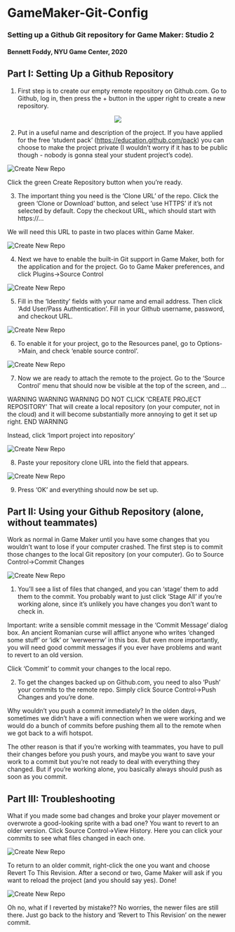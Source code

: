 # GameMaker-Git-Config

### Setting up a Github Git repository for Game Maker: Studio 2
#### Bennett Foddy, NYU Game Center, 2020

## Part I: Setting Up a Github Repository

1. First step is to create our empty remote repository on Github.com. Go to Github, log in, then press the + button in the upper right to create a new repository.

<p align="center">
  <img src="/images/new_repo.png" />
</p>


2. Put in a useful name and description of the project. If you have applied for the free ‘student pack’ (https://education.github.com/pack) you can choose to make the project private (I wouldn’t worry if it has to be public though - nobody is gonna steal your student project’s code). 

![Create New Repo](/images/create_new_repo.png)

Click the green Create Repository button when you’re ready.

3. The important thing you need is the ‘Clone URL’ of the repo. Click the green ‘Clone or Download’ button, and select ‘use HTTPS’ if it’s not selected by default. Copy the checkout URL, which should start with https://…

We will need this URL to paste in two places within Game Maker.

![Create New Repo](/images/clone.png)

4. Next we have to enable the built-in Git support in Game Maker, both for the application and for the project. Go to Game Maker preferences, and click Plugins->Source Control

![Create New Repo](/images/gm_source_control.png)

5. Fill in the ‘Identity’ fields with your name and email address. Then click ‘Add User/Pass Authentication’. Fill in your Github username, password, and checkout URL.

![Create New Repo](/images/git_authentication.png)

6. To enable it for your project, go to the Resources panel, go to Options->Main, and check ‘enable source control’.

![Create New Repo](/images/enable_button.png)

7. Now we are ready to attach the remote to the project. Go to the ‘Source Control’ menu that should now be visible at the top of the screen, and …


WARNING WARNING WARNING
DO NOT CLICK ‘CREATE PROJECT REPOSITORY’
That will create a local repository (on your computer, not in the cloud) and it will become substantially more annoying to get it set up right.
END WARNING

Instead, click ‘Import project into repository’

![Create New Repo](/images/import_project.png)

8. Paste your repository clone URL into the field that appears.

![Create New Repo](/images/clone_url_paste.png)

9. Press ‘OK’ and everything should now be set up.

## Part II: Using your Github Repository (alone, without teammates)
Work as normal in Game Maker until you have some changes that you wouldn’t want to lose if your computer crashed. The first step is to commit those changes to the local Git repository (on your computer). Go to Source Control->Commit Changes

![Create New Repo](/images/commit_changes.png)

1. You’ll see a list of files that changed, and you can ‘stage’ them to add them to the commit. You probably want to just click ‘Stage All’ if you’re working alone, since it’s unlikely you have changes you don’t want to check in. 

Important: write a sensible commit message in the ‘Commit Message’ dialog box. An ancient Romanian curse will afflict anyone who writes ‘changed some stuff’ or ‘idk’ or ‘werweerrw’ in this box. But even more importantly, you will need good commit messages if you ever have problems and want to revert to an old version.

Click ‘Commit’ to commit your changes to the local repo.

2. To get the changes backed up on Github.com, you need to also ‘Push’ your commits to the remote repo. Simply click Source Control->Push Changes and you’re done.

Why wouldn’t you push a commit immediately? In the olden days, sometimes we didn’t have a wifi connection when we were working and we would do a bunch of commits before pushing them all to the remote when we got back to a wifi hotspot.

The other reason is that if you’re working with teammates, you have to pull their changes before you push yours, and maybe you want to save your work to a commit but you’re not ready to deal with everything they changed. But if you’re working alone, you basically always should push as soon as you commit.

## Part III: Troubleshooting

What if you made some bad changes and broke your player movement or overwrote a good-looking sprite with a bad one? You want to revert to an older version. Click Source Control->View History. Here you can click your commits to see what files changed in each one.

![Create New Repo](/images/view_history.png)

To return to an older commit, right-click the one you want and choose Revert To This Revision. After a second or two, Game Maker will ask if you want to reload the project (and you should say yes). Done!

![Create New Repo](/images/revert.png)

Oh no, what if I reverted by mistake??
No worries, the newer files are still there. Just go back to the history and ‘Revert to This Revision’ on the newer commit.



